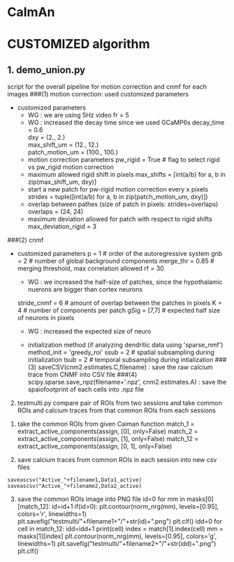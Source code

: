 CaImAn
======

# CUSTOMIZED algorithm
## 1. demo_union.py
script for the overall pipeline for motion correction and cnmf for each images
  ###(1) motion correction: used customized parameters 
  - customized parameters
    - WG : we are using 5Hz video 
    fr = 5            
    - WG : increased the decay time since we used GCaMP6s
    decay_time = 0.6   
    dxy = (2., 2.)      
    max_shift_um = (12., 12.)      
    patch_motion_um = (100., 100.) 
    - motion correction parameters
    pw_rigid = True       # flag to select rigid vs pw_rigid motion correction
    - maximum allowed rigid shift in pixels
    max_shifts = [int(a/b) for a, b in zip(max_shift_um, dxy)]
    - start a new patch for pw-rigid motion correction every x pixels
    strides = tuple([int(a/b) for a, b in zip(patch_motion_um, dxy)])
    - overlap between pathes (size of patch in pixels: strides+overlaps)
    overlaps = (24, 24)
    - maximum deviation allowed for patch with respect to rigid shifts
    max_deviation_rigid = 3
    
  ###(2) cnmf
  - customized parameters
      p = 1                    # order of the autoregressive system
      gnb = 2                  # number of global background components
      merge_thr = 0.85         # merging threshold, max correlation allowed
      rf = 30
      - WG : we increased the half-size of patches, since the hypothalamic nuerons are bigger than cortex neurons
      
      stride_cnmf = 6          # amount of overlap between the patches in pixels
      K = 4                    # number of components per patch
      gSig = [7,7]            # expected half size of neurons in pixels
      - WG : increased the expected size of neuro

      - initialization method (if analyzing dendritic data using 'sparse_nmf')
      method_init = 'greedy_roi'
      ssub = 2                     # spatial subsampling during initialization
      tsub = 2                     # temporal subsampling during intialization
   ###(3) saveCSV(cnm2.estimates.C,filename) : save the raw calcium trace from CNMF into CSV file
   ###(4)   scipy.sparse.save_npz(filename+'.npz', cnm2.estimates.A) : save the spaiofootprint of each cells into .npz file


2. testmulti.py
compare pair of ROIs from two sessions and take common ROIs and calcium traces from that common ROIs from each sessions
  1) take the common ROIs from given Caiman function
      match_1 = extract_active_components(assign, [0], only=False)
      match_2 = extract_active_components(assign, [1], only=False)
      match_12 = extract_active_components(assign, [0, 1], only=False)

  2) save calcium traces from common ROIs in each session into new csv files
  
    saveascsv("Active_"+filename1,Data1_active)
    saveascsv("Active_"+filename2,Data2_active)

  3) save the common ROIs image into PNG file
    id=0
    for mm in masks[0][match_12]:
        id=id+1
        if(id>0):
            plt.contour(norm_nrg(mm), levels=[0.95], colors='r', linewidths=1)
            plt.savefig("testmulti/"+filename1+"/"+str(id)+".png")
            plt.clf()
    idd=0
    for cell in match_12:
        idd=idd+1
        print(cell)
        index = match[1].index(cell)
        mm = masks[1][index]
        plt.contour(norm_nrg(mm), levels=[0.95], colors='g', linewidths=1)
        plt.savefig("testmulti/"+filename2+"/"+str(idd)+".png")
        plt.clf()
        



